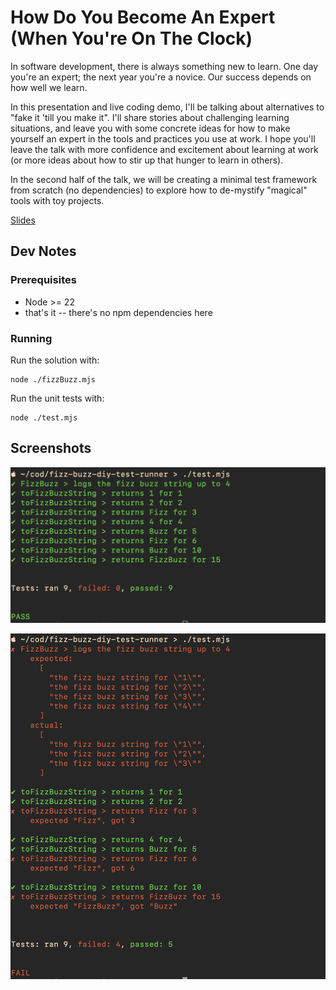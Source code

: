 # How Do You Become An Expert (When You're On The Clock)

In software development, there is always something new to learn. One day you're an expert;
the next year you're a novice. Our success depends on how well we learn.

In this presentation and live coding demo, I'll be talking about alternatives to "fake
it 'till you make it". I'll share stories about challenging learning situations, and leave
you with some concrete ideas for how to make yourself an expert in the tools and practices
you use at work. I hope you'll leave the talk with more confidence and excitement about
learning at work (or more ideas about how to stir up that hunger to learn in others).

In the second half of the talk, we will be creating a minimal test framework from
scratch (no dependencies) to explore how to de-mystify "magical" tools with toy projects.

[Slides](https://alexbird-hunterindustries.github.io/fizz-buzz-diy-test-runner/presentation/slides/presentation.html)

## Dev Notes

### Prerequisites

- Node >= 22
- that's it -- there's no npm dependencies here

### Running

Run the solution with:

    node ./fizzBuzz.mjs

Run the unit tests with:

    node ./test.mjs

## Screenshots

![tests passing](readme_images/example-success.jpg)

![tests failing](readme_images/example-failure.jpg)
